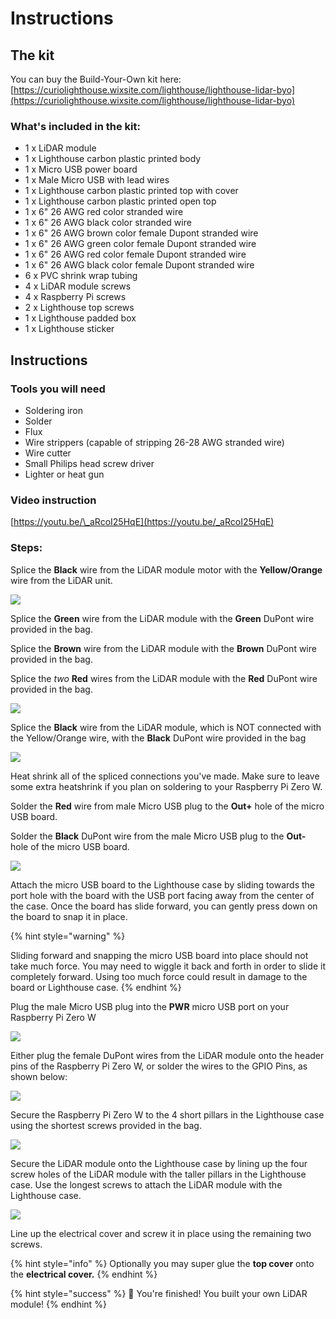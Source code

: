 # Instructions

## The kit

You can buy the Build-Your-Own kit here: [https://curiolighthouse.wixsite.com/lighthouse/lighthouse-lidar-byo](https://curiolighthouse.wixsite.com/lighthouse/lighthouse-lidar-byo)

### What's included in the kit:

* 1 x LiDAR module
* 1 x Lighthouse carbon plastic printed body
* 1 x Micro USB power board
* 1 x Male Micro USB with lead wires
* 1 x Lighthouse carbon plastic printed top with cover
* 1 x Lighthouse carbon plastic printed open top
* 1 x 6" 26 AWG red color stranded wire
* 1 x 6" 26 AWG black color stranded wire
* 1 x 6" 26 AWG brown color female Dupont stranded wire
* 1 x 6" 26 AWG green color female Dupont stranded wire
* 1 x 6" 26 AWG red color female Dupont stranded wire
* 1 x 6" 26 AWG black color female Dupont stranded wire
* 6 x PVC shrink wrap tubing
* 4 x LiDAR module screws
* 4 x Raspberry Pi screws
* 2 x Lighthouse top screws
* 1 x Lighthouse padded box
* 1 x Lighthouse sticker

## Instructions

### Tools you will need

* Soldering iron
* Solder
* Flux
* Wire strippers \(capable of stripping 26-28 AWG stranded wire\)
* Wire cutter
* Small Philips head screw driver
* Lighter or heat gun

### Video instruction

[https://youtu.be/\_aRcoI25HqE](https://youtu.be/_aRcoI25HqE)

### Steps:

Splice the **Black** wire from the LiDAR module motor with the **Yellow/Orange** wire from the LiDAR unit.  

![](../.gitbook/assets/img_1660.jpg)

Splice the **Green** wire from the LiDAR module with the **Green** DuPont wire provided in the bag.

Splice the **Brown** wire from the LiDAR module with the **Brown** DuPont wire provided in the bag.

Splice the _two_ **Red** wires from the LiDAR module with the **Red** DuPont wire provided in the bag.

![](../.gitbook/assets/img_1663.jpg)

Splice the **Black** wire from the LiDAR module, which is NOT connected with the Yellow/Orange wire, with the **Black** DuPont wire provided in the bag

![](../.gitbook/assets/img_1662.jpg)

Heat shrink all of the spliced connections you've made.  Make sure to leave some extra heatshrink if you plan on soldering to your Raspberry Pi Zero W.

Solder the **Red** wire from male Micro USB plug to the **Out+** hole of the micro USB board.

Solder the **Black** DuPont wire from the male Micro USB plug to the **Out-** hole of the micro USB board.

![](../.gitbook/assets/img_1658.jpg)

Attach the micro USB board to the Lighthouse case by sliding towards the port hole with the board with the USB port facing away from the center of the case.  Once the board has slide forward, you can gently press down on the board to snap it in place.  

{% hint style="warning" %}


Sliding forward and snapping the micro USB board into place should not take much force.  You may need to wiggle it back and forth in order to slide it completely forward.  Using too much force could result in damage to the board or Lighthouse case.
{% endhint %}

Plug the male Micro USB plug into the **PWR** micro USB port on your Raspberry Pi Zero W

![](../.gitbook/assets/img_1659.jpg)

Either plug the female DuPont wires from the LiDAR module onto the header pins of the Raspberry Pi Zero W, or solder the wires to the GPIO Pins, as shown below:

![](../.gitbook/assets/img_1655.jpg)

Secure the Raspberry Pi Zero W to the 4 short pillars in the Lighthouse case using the shortest screws provided in the bag.

![](../.gitbook/assets/img_1654.jpg)

Secure the LiDAR module onto the Lighthouse case by lining up the four screw holes of the LiDAR module with the taller pillars in the Lighthouse case.  Use the longest screws to attach the LiDAR module with the Lighthouse case.

![](../.gitbook/assets/img_1653.jpg)

Line up the electrical cover and screw it in place using the remaining two screws.

{% hint style="info" %}
Optionally you may super glue the **top cover** onto the **electrical cover.**
{% endhint %}

{% hint style="success" %}
🎉 You're finished!  You built your own LiDAR module!
{% endhint %}



